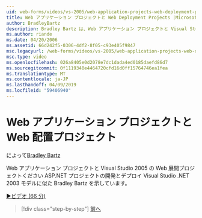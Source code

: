 ```yaml
---
uid: web-forms/videos/vs-2005/web-application-projects-web-deployment-projects
title: Web アプリケーション プロジェクトと Web Deployment Projects |Microsoft Docs
author: BradleyBartz
description: Bradley Bartz は、Web アプリケーション プロジェクトと Visual Studio 2005 の Web 展開プロジェクトの開発とデプロイの ASP.NET プロジェクト simila を作成する方法を示しています.
ms.author: riande
ms.date: 04/20/2006
ms.assetid: 66d242f5-0306-4df2-8f05-c93e405f9847
msc.legacyurl: /web-forms/videos/vs-2005/web-application-projects-web-deployment-projects
msc.type: video
ms.openlocfilehash: 026a8405e0d2078e7dc1dada4ed0185daefd86d7
ms.sourcegitcommit: 0f1119340e4464720cfd16d0ff15764746ea1fea
ms.translationtype: MT
ms.contentlocale: ja-JP
ms.lasthandoff: 04/09/2019
ms.locfileid: "59406940"
---
```

# <a name="web-application-projects--web-deployment-projects"></a>Web アプリケーション プロジェクトと Web 配置プロジェクト

によって[Bradley Bartz](https://github.com/BradleyBartz)

Web アプリケーション プロジェクトと Visual Studio 2005 の Web 展開プロジェクトください ASP.NET プロジェクトの開発とデプロイ Visual Studio .NET 2003 モデルに似た Bradley Bartz を示しています。

[&#9654;ビデオ (66 分)](https://channel9.msdn.com/Blogs/ASP-NET-Site-Videos/web-application-projects-web-deployment-projects)

> [!div class="step-by-step"]
> [前へ](web-deployment-projects.md)
